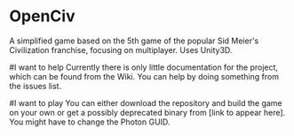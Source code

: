 OpenCiv
=======

A simplified game based on the 5th game of the popular Sid Meier's Civilization franchise, focusing on multiplayer. Uses Unity3D.

#I want to help
Currently there is only little documentation for the project, which can be found from the Wiki. You can help by doing something from the issues list.

#I want to play
You can either download the repository and build the game on your own or get a possibly deprecated binary from [link to appear here]. You might have to change the Photon GUID.
